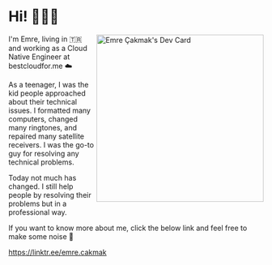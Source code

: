 <h1>Hi! 🙋🏻‍♂️</h1>

<a href="https://app.daily.dev/cakmak"><img src="https://api.daily.dev/devcards/7008d1427f75494b8c82f1498e0cd769.png?r=bzo" width="330" alt="Emre Çakmak's Dev Card" align="right"/></a>


I'm Emre, living in 🇹🇷 and working as a Cloud Native Engineer at bestcloudfor.me ☁️

As a teenager, I was the kid people approached about their technical issues. I formatted many computers, changed many ringtones, and repaired many satellite receivers. I was the go-to guy for resolving any technical problems.

Today not much has changed. I still help people by resolving their problems but in a professional way.

If you want to know more about me, click the below link and feel free to make some noise 🤟 

https://linktr.ee/emre.cakmak
